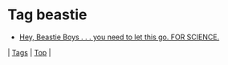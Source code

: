 <!--
title: Tag beastie
date: 2020-06-28T15:26:59.083Z
tags:
-->
# Tag beastie

 * [Hey, Beastie Boys . . . you need to let this go. FOR SCIENCE.](68149915460.md)

| [Tags](tags.md) | [Top](index.md) |
